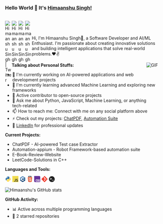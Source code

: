 ### Hello World 👋 It's [Himaanshu Singh!](https://github.com/Himaanshu-Singh)

<br/>
<a href="https://twitter.com/himaanshu_singh">
<img align="left" alt="Himaanshu Singh | Twitter" width="22px" src="https://cdn.jsdelivr.net/npm/simple-icons@v3/icons/twitter.svg" />
</a>
<a href="https://www.linkedin.com/in/himaanshu-singh">
<img align="left" alt="Himaanshu Singh" width="22px" src="https://cdn.jsdelivr.net/npm/simple-icons@v3/icons/linkedin.svg" />
</a>
<a href="https://medium.com/@himaanshusinghl">
<img align="left" alt="Himaanshu Singh" width="22px" src="https://cdn.jsdelivr.net/npm/simple-icons@v3/icons/medium.svg" />
</a>
<a href="https://www.instagram.com/himaanshu.singh/">
<img align="left" alt="Himaanshu Singh" width="22px" src="https://cdn.jsdelivr.net/npm/simple-icons@v3/icons/instagram.svg" />
</a>

<br />
<br />

Hi, I'm Himaanshu Singh🙌, a Software Developer and AI/ML Enthusiast. I'm passionate about creating innovative solutions and building intelligent applications that solve real-world problems.❤✌

<img align="right" alt="GIF" src="https://media.giphy.com/media/USV0ym3bVWQJJmNu3N/giphy.gif" />

**Talking about Personal Stuffs:**

- 🔭 I'm currently working on AI-powered applications and web development projects
- 🌱 I'm currently learning advanced Machine Learning and exploring new frameworks
- 👯 Active contributor to open-source projects
- 💬 Ask me about Python, JavaScript, Machine Learning, or anything tech-related
- 📫 How to reach me: Connect with me on any social platform above
- ⚡ Check out my projects: [ChatPDF](https://github.com/Himaanshu-Singh/ChatPDF---AI-powered-Test-case-Extractor), [Automation Suite](https://github.com/Himaanshu-Singh/Automation-appium)
- 📝 [LinkedIn](https://www.linkedin.com/in/himaanshu-singh) for professional updates

**Current Projects:**
- ChatPDF - AI-powered Test case Extractor
- Automation-appium - Robot Framework-based automation suite
- E-Book-Review-Website
- LeetCode-Solutions in C++

**Languages and Tools:**

<code><img height="20" src="https://raw.githubusercontent.com/github/explore/80688e429a7d4ef2fca1e82350fe8e3517d3494d/topics/python/python.png"></code>
<code><img height="20" src="https://raw.githubusercontent.com/github/explore/80688e429a7d4ef2fca1e82350fe8e3517d3494d/topics/javascript/javascript.png"></code>
<code><img height="20" src="https://raw.githubusercontent.com/github/explore/80688e429a7d4ef2fca1e82350fe8e3517d3494d/topics/cpp/cpp.png"></code>
<code><img height="20" src="https://raw.githubusercontent.com/github/explore/80688e429a7d4ef2fca1e82350fe8e3517d3494d/topics/html/html.png"></code>
<code><img height="20" src="https://raw.githubusercontent.com/github/explore/80688e429a7d4ef2fca1e82350fe8e3517d3494d/topics/css/css.png"></code>
<code><img height="20" src="https://raw.githubusercontent.com/github/explore/80688e429a7d4ef2fca1e82350fe8e3517d3494d/topics/git/git.png"></code>
<code><img height="20" src="https://raw.githubusercontent.com/github/explore/80688e429a7d4ef2fca1e82350fe8e3517d3494d/topics/terminal/terminal.png"></code>

![Himaanshu's GitHub stats](https://github-readme-stats.vercel.app/api?username=Himaanshu-Singh&show_icons=true&theme=radical)

**GitHub Activity:**
- 📊 Active across multiple programming languages
- 🌟 2 starred repositories
